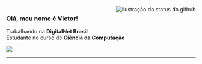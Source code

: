 <img align='right' src="https://github-readme-stats.vercel.app/api?username=Victor-Bianchi&show_icons=false&theme=merko&border_color=000000" alt="ilustração do status do github">

<h3>Olá, meu nome é Victor!</h3>
<p>Trabalhando na <strong>DigitalNet Brasil</strong><br/> Estudante no curso de <strong>Ciência da Computação</strong></p>
<a href="mailto:vcnbianchi@outlook.com"><img src="https://img.shields.io/badge/Microsoft_Outlook-0078D4?style=for-the-badge&logo=microsoft-outlook&logoColor=white"></a>
<hr>
